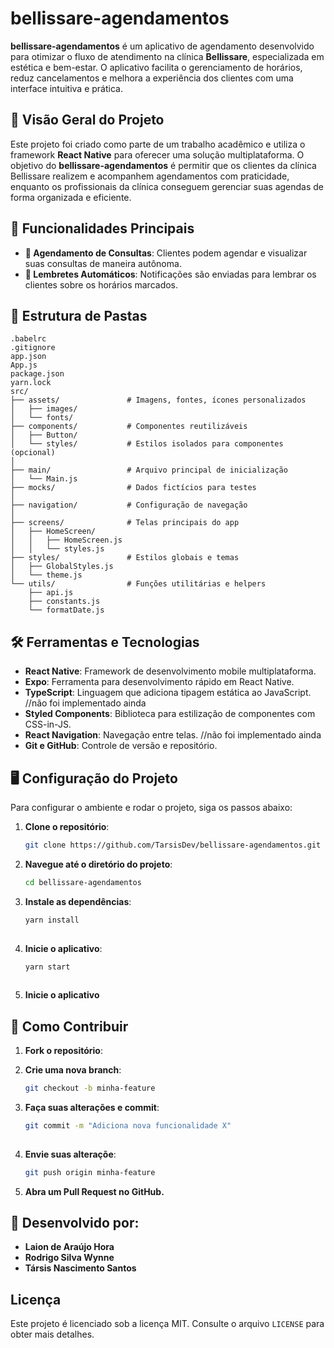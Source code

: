 # bellissare-agendamentos

**bellissare-agendamentos** é um aplicativo de agendamento desenvolvido para otimizar o fluxo de atendimento na clínica **Bellissare**, especializada em estética e bem-estar. O aplicativo facilita o gerenciamento de horários, reduz cancelamentos e melhora a experiência dos clientes com uma interface intuitiva e prática.

## 📌 Visão Geral do Projeto

Este projeto foi criado como parte de um trabalho acadêmico e utiliza o framework **React Native** para oferecer uma solução multiplataforma. O objetivo do **bellissare-agendamentos** é permitir que os clientes da clínica Bellissare realizem e acompanhem agendamentos com praticidade, enquanto os profissionais da clínica conseguem gerenciar suas agendas de forma organizada e eficiente.

## 🚀 Funcionalidades Principais

- **📅 Agendamento de Consultas**: Clientes podem agendar e visualizar suas consultas de maneira autônoma.
- **🔔 Lembretes Automáticos**: Notificações são enviadas para lembrar os clientes sobre os horários marcados.

## 📁 Estrutura de Pastas

```plaintext
.babelrc
.gitignore
app.json
App.js
package.json
yarn.lock
src/
├── assets/               # Imagens, fontes, ícones personalizados
│   ├── images/
│   └── fonts/
├── components/           # Componentes reutilizáveis
│   ├── Button/
│   └── styles/           # Estilos isolados para componentes (opcional)
│
├── main/                 # Arquivo principal de inicialização
│   └── Main.js           
├── mocks/                # Dados fictícios para testes
│ 
├── navigation/           # Configuração de navegação
│   
├── screens/              # Telas principais do app
│   ├── HomeScreen/
│   │   ├── HomeScreen.js
│   │   └── styles.js
├── styles/               # Estilos globais e temas
│   ├── GlobalStyles.js
│   └── theme.js
└── utils/                # Funções utilitárias e helpers
    ├── api.js
    ├── constants.js
    └── formatDate.js
```
## 🛠️ Ferramentas e Tecnologias

- **React Native**: Framework de desenvolvimento mobile multiplataforma.
- **Expo**: Ferramenta para desenvolvimento rápido em React Native.
- **TypeScript**: Linguagem que adiciona tipagem estática ao JavaScript. //não foi implementado ainda
- **Styled Components**: Biblioteca para estilização de componentes com CSS-in-JS.
- **React Navigation**: Navegação entre telas. //não foi implementado ainda
- **Git e GitHub**: Controle de versão e repositório.

## 🖥️ Configuração do Projeto

Para configurar o ambiente e rodar o projeto, siga os passos abaixo:

1. **Clone o repositório**:
   ```bash
   git clone https://github.com/TarsisDev/bellissare-agendamentos.git

2. **Navegue até o diretório do projeto**:
   ```bash
   cd bellissare-agendamentos
   
3. **Instale as dependências**:
   ```bash
   yarn install
  
4. **Inicie o aplicativo**:
   ```bash
   yarn start
     
5. **Inicie o aplicativo**

## 🧩 Como Contribuir
1. **Fork o repositório**:

2. **Crie uma nova branch**:
   ```bash
   git checkout -b minha-feature
   
3. **Faça suas alterações e commit**:
   ```bash
   git commit -m "Adiciona nova funcionalidade X"
  
4. **Envie suas alteraçõe**:
    ```bash
    git push origin minha-feature

5. **Abra um Pull Request no GitHub.**

## 👥 Desenvolvido por:

- **Laion de Araújo Hora**
- **Rodrigo Silva Wynne**
- **Társis Nascimento Santos**

## Licença

Este projeto é licenciado sob a licença MIT. Consulte o arquivo `LICENSE` para obter mais detalhes.
